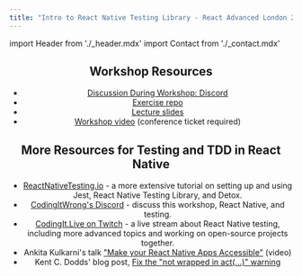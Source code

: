 ```yaml
---
title: "Intro to React Native Testing Library - React Advanced London 2022"
---
```


import Header from './_header.mdx'
import Contact from './_contact.mdx'

<Header />

## Workshop Resources

- [Discussion During Workshop: Discord](https://discord.gg/TKR6JYXk4T)
- [Exercise repo](https://github.com/CodingItWrong/intro-to-rntl-exercises)
- [Lecture slides](https://www.slideshare.net/JoshJustice1/intro-to-react-native-testing-library-253860341)
- [Workshop video](https://portal.gitnation.org/contents/introduction-to-react-native-testing-library) (conference ticket required)

## More Resources for Testing and TDD in React Native

- [ReactNativeTesting.io](/) - a more extensive tutorial on setting up and using Jest, React Native Testing Library, and Detox.
- [CodingItWrong's Discord](https://discord.gg/jVXCxZPF6f) - discuss this workshop, React Native, and testing.
- [CodingIt.Live on Twitch](https://codingit.live) - a live stream about React Native testing, including more advanced topics and working on open-source projects together.
- Ankita Kulkarni's talk ["Make your React Native Apps Accessible"](https://youtu.be/3LLQ5AshtNc) (video)
- Kent C. Dodds' blog post, [Fix the "not wrapped in act(...)" warning](https://kentcdodds.com/blog/fix-the-not-wrapped-in-act-warning)

<Contact />
